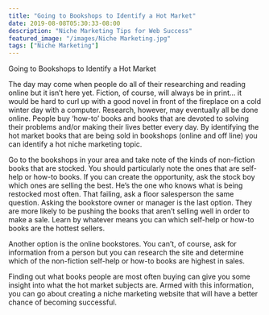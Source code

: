 ```yaml
---
title: "Going to Bookshops to Identify a Hot Market"
date: 2019-08-08T05:30:33-08:00
description: "Niche Marketing Tips for Web Success"
featured_image: "/images/Niche Marketing.jpg"
tags: ["Niche Marketing"]
---
```


Going to Bookshops to Identify a Hot Market

The day may come when people do all of their researching and reading online but it isn’t here yet. Fiction, of course, will always be in print… it would be hard to curl up with a good novel in front of the fireplace on a cold winter day with a computer. Research, however, may eventually all be done online. People buy ‘how-to’ books and books that are devoted to solving their problems and/or making their lives better every day. By identifying the hot market books that are being sold in bookshops (online and off line) you can identify a hot niche marketing topic. 

Go to the bookshops in your area and take note of the kinds of non-fiction books that are stocked. You should particularly note the ones that are self-help or how-to books. If you can create the opportunity, ask the stock boy which ones are selling the best. He’s the one who knows what is being restocked most often.  That failing, ask a floor salesperson the same question. Asking the bookstore owner or manager is the last option. They are more likely to be pushing the books that aren’t selling well in order to make a sale.  Learn by whatever means you can which self-help or how-to books are the hottest sellers. 

Another option is the online bookstores. You can’t, of course, ask for information from a person but you can research the site and determine which of the non-fiction self-help or how-to books are highest in sales. 

Finding out what books people are most often buying can give you some insight into what the hot market subjects are. Armed with this information, you can go about creating a niche marketing website that will have a better chance of becoming successful. 


